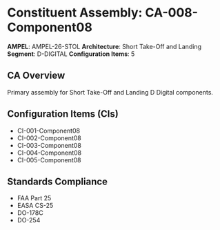 # Constituent Assembly: CA-008-Component08

**AMPEL**: AMPEL-26-STOL
**Architecture**: Short Take-Off and Landing
**Segment**: D-DIGITAL
**Configuration Items**: 5

## CA Overview
Primary assembly for Short Take-Off and Landing D Digital components.

## Configuration Items (CIs)
- CI-001-Component08
- CI-002-Component08
- CI-003-Component08
- CI-004-Component08
- CI-005-Component08

## Standards Compliance
- FAA Part 25
- EASA CS-25
- DO-178C
- DO-254
